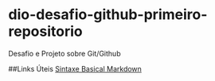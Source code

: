 # dio-desafio-github-primeiro-repositorio
Desafio e Projeto sobre Git/Github

##Links Úteis
[Sintaxe  Basical Markdown](https://www.markdownguide.org/basic-syntax/)
